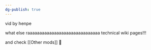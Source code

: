 ```yaml
---
dg-publish: true
---
```

vid by henpe

what else raaaaaaaaaaaaaaaaaaaaaaaaaaaaaa
technical wiki pages!!! 

and check [[Other mods]] 👀